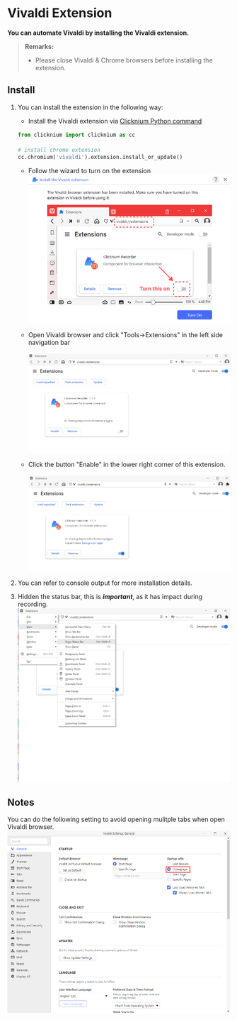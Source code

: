 
# Vivaldi Extension

**You can automate Vivaldi by installing the Vivaldi extension.**

> **Remarks:**
>
>- Please close Vivaldi & Chrome browsers before installing the extension.

## Install

1. You can install the extension in the following way:  
    - Install the Vivaldi extension via [Clicknium Python command](./../../references/python/webdriver/webextension/webextension.md)

    ```python
    from clicknium import clicknium as cc

    # install chrome extension
    cc.chromium('vivaldi').extension.install_or_update()
    ```
    - Follow the wizard to turn on the extension
    ![vivaldi turn on](../../img/vivaldi_turnon.png)

    - Open Vivaldi browser and click "Tools->Extensions" in the left side navigation bar  
    &emsp;&emsp;![Vivaldi extension page](../../img/vivaldi_extension_off.png)   
    - Click the button "Enable" in the lower right corner of this extension.  
    &emsp;&emsp;![Vivaldi extension page](../../img/vivaldi_extension.png)

2. You can refer to console output for more installation details.
3. Hidden the status bar, this is ***important***, as it has impact during recording.
&emsp;&emsp;![Vivaldi extension page](../../img/vivaldi_hidden_statusbar.png)

## Notes
You can do the following setting to avoid opening mulitple tabs when open Vivaldi browser.
&emsp;&emsp;![Vivaldi extension page](../../img/vivaldi_getstarted.png)

